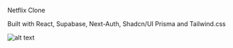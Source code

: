 Netflix Clone

Built with React, Supabase, Next-Auth, Shadcn/UI Prisma and Tailwind.css

![alt text](image-1.png)
